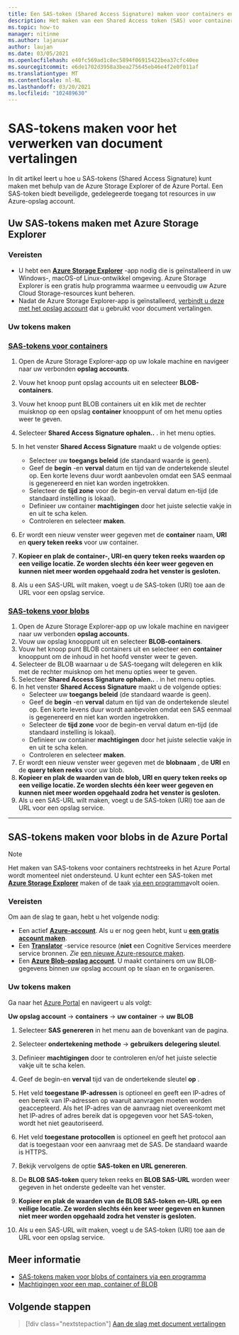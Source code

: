 ```yaml
---
title: Een SAS-token (Shared Access Signature) maken voor containers en blobs met micro soft Storage Explorer
description: Het maken van een Shared Access token (SAS) voor containers en blobs met micro soft Storage Explorer en de Azure Portal
ms.topic: how-to
manager: nitinme
ms.author: lajanuar
author: laujan
ms.date: 03/05/2021
ms.openlocfilehash: e40fc569ad1c8ec5894f06915422bea37cfc40ee
ms.sourcegitcommit: e6de1702d3958a3bea275645eb46e4f2e0f011af
ms.translationtype: MT
ms.contentlocale: nl-NL
ms.lasthandoff: 03/20/2021
ms.locfileid: "102489630"
---
```

# <a name="create-sas-tokens-for-document-translation-processing"></a>SAS-tokens maken voor het verwerken van document vertalingen

In dit artikel leert u hoe u SAS-tokens (Shared Access Signature) kunt maken met behulp van de Azure Storage Explorer of de Azure Portal. Een SAS-token biedt beveiligde, gedelegeerde toegang tot resources in uw Azure-opslag account.

## <a name="create-your-sas-tokens-with-azure-storage-explorer"></a>Uw SAS-tokens maken met Azure Storage Explorer

### <a name="prerequisites"></a>Vereisten

* U hebt een [**Azure Storage Explorer**](../../../vs-azure-tools-storage-manage-with-storage-explorer.md) -app nodig die is geïnstalleerd in uw Windows-, macOS-of Linux-ontwikkel omgeving. Azure Storage Explorer is een gratis hulp programma waarmee u eenvoudig uw Azure Cloud Storage-resources kunt beheren.
* Nadat de Azure Storage Explorer-app is geïnstalleerd, [verbindt u deze met het opslag account](../../../vs-azure-tools-storage-manage-with-storage-explorer.md?tabs=windows#connect-to-a-storage-account-or-service) dat u gebruikt voor document vertalingen.

### <a name="create-your-tokens"></a>Uw tokens maken

### <a name="sas-tokens-for-containers"></a>[SAS-tokens voor containers](#tab/Containers)

1. Open de Azure Storage Explorer-app op uw lokale machine en navigeer naar uw verbonden **opslag accounts**.
1. Vouw het knoop punt opslag accounts uit en selecteer **BLOB-containers**.
1. Vouw het knoop punt BLOB containers uit en klik met de rechter muisknop op een opslag **container** knooppunt of om het menu opties weer te geven.
1. Selecteer **Shared Access Signature ophalen..** . in het menu opties.
1. In het venster **Shared Access Signature** maakt u de volgende opties:
    * Selecteer uw **toegangs beleid** (de standaard waarde is geen).
    * Geef de **begin** -en **verval** datum en tijd van de ondertekende sleutel op. Een korte levens duur wordt aanbevolen omdat een SAS eenmaal is gegenereerd en niet kan worden ingetrokken.
    * Selecteer de **tijd zone** voor de begin-en verval datum en-tijd (de standaard instelling is lokaal).
    * Definieer uw container **machtigingen** door het juiste selectie vakje in en uit te scha kelen.
    * Controleren en selecteer **maken**.

1. Er wordt een nieuw venster weer gegeven met de **container** naam, **URI** en **query teken reeks** voor uw container.  
1. **Kopieer en plak de container-, URI-en query teken reeks waarden op een veilige locatie. Ze worden slechts één keer weer gegeven en kunnen niet meer worden opgehaald zodra het venster is gesloten.**
1. Als u een SAS-URL wilt maken, voegt u de SAS-token (URI) toe aan de URL voor een opslag service.

### <a name="sas-tokens-for-blobs"></a>[SAS-tokens voor blobs](#tab/blobs)

1. Open de Azure Storage Explorer-app op uw lokale machine en navigeer naar uw verbonden **opslag accounts**.
1. Vouw uw opslag knooppunt uit en selecteer **BLOB-containers**.
1. Vouw het knoop punt BLOB containers uit en selecteer een **container** knooppunt om de inhoud in het hoofd venster weer te geven.
1. Selecteer de BLOB waarnaar u de SAS-toegang wilt delegeren en klik met de rechter muisknop om het menu opties weer te geven.
1. Selecteer **Shared Access Signature ophalen..** . in het menu opties.
1. In het venster **Shared Access Signature** maakt u de volgende opties:
    * Selecteer uw **toegangs beleid** (de standaard waarde is geen).
    * Geef de **begin** -en **verval** datum en tijd van de ondertekende sleutel op. Een korte levens duur wordt aanbevolen omdat een SAS eenmaal is gegenereerd en niet kan worden ingetrokken.
    * Selecteer de **tijd zone** voor de begin-en verval datum en-tijd (de standaard instelling is lokaal).
    * Definieer uw container **machtigingen** door het juiste selectie vakje in en uit te scha kelen.
    * Controleren en selecteer **maken**.
1. Er wordt een nieuw venster weer gegeven met de **blobnaam** , de **URI** en de **query teken reeks** voor uw blob.  
1. **Kopieer en plak de waarden van de blob, URI en query teken reeks op een veilige locatie. Ze worden slechts één keer weer gegeven en kunnen niet meer worden opgehaald zodra het venster is gesloten.**
1. Als u een SAS-URL wilt maken, voegt u de SAS-token (URI) toe aan de URL voor een opslag service.

---

## <a name="create-sas-tokens-for-blobs-in-the-azure-portal"></a>SAS-tokens maken voor blobs in de Azure Portal

> [!NOTE]
> Het maken van SAS-tokens voor containers rechtstreeks in het Azure Portal wordt momenteel niet ondersteund. U kunt echter een SAS-token met [**Azure Storage Explorer**](#create-your-sas-tokens-with-azure-storage-explorer) maken of de taak [via een programma](../../../storage/blobs/sas-service-create.md)volt ooien.

<!-- markdownlint-disable MD024 -->
### <a name="prerequisites"></a>Vereisten

Om aan de slag te gaan, hebt u het volgende nodig:

* Een actief [**Azure-account**](https://azure.microsoft.com/free/cognitive-services/).  Als u er nog geen hebt, kunt u [**een gratis account maken**](https://azure.microsoft.com/free/).
* Een [**Translator**](https://ms.portal.azure.com/#create/Microsoft) -service resource (**niet** een Cognitive Services meerdere service bronnen.  *Zie* [een nieuwe Azure-resource maken](../../cognitive-services-apis-create-account.md#create-a-new-azure-cognitive-services-resource).  
* Een [**Azure Blob-opslag account**](https://ms.portal.azure.com/#create/Microsoft.StorageAccount-ARM). U maakt containers om uw BLOB-gegevens binnen uw opslag account op te slaan en te organiseren.

### <a name="create-your-tokens"></a>Uw tokens maken

Ga naar het [Azure Portal](https://ms.portal.azure.com/#home) en navigeert u als volgt:  

 **Uw opslag account** → **containers** → **uw container** → **uw BLOB**

1. Selecteer **SAS genereren** in het menu aan de bovenkant van de pagina.

1. Selecteer **ondertekening methode** → **gebruikers delegering sleutel**.

1. Definieer **machtigingen** door te controleren en/of het juiste selectie vakje uit te scha kelen.

1. Geef de begin-en **verval** tijd van de ondertekende sleutel **op** .

1. Het veld **toegestane IP-adressen** is optioneel en geeft een IP-adres of een bereik van IP-adressen op waaruit aanvragen moeten worden geaccepteerd. Als het IP-adres van de aanvraag niet overeenkomt met het IP-adres of adres bereik dat is opgegeven voor het SAS-token, wordt het niet geautoriseerd.

1. Het veld **toegestane protocollen** is optioneel en geeft het protocol aan dat is toegestaan voor een aanvraag met de SAS. De standaard waarde is HTTPS.

1. Bekijk vervolgens de optie **SAS-token en URL genereren**.

1. De **BLOB SAS-token** query teken reeks en **BLOB SAS-URL** worden weer gegeven in het onderste gedeelte van het venster.  

1. **Kopieer en plak de waarden van de BLOB SAS-token en-URL op een veilige locatie. Ze worden slechts één keer weer gegeven en kunnen niet meer worden opgehaald zodra het venster is gesloten.**

1. Als u een SAS-URL wilt maken, voegt u de SAS-token (URI) toe aan de URL voor een opslag service.

## <a name="learn-more"></a>Meer informatie

* [SAS-tokens maken voor blobs of containers via een programma](../../../storage/blobs/sas-service-create.md)
* [Machtigingen voor een map, container of BLOB](/rest/api/storageservices/create-service-sas#permissions-for-a-directory-container-or-blob)

## <a name="next-steps"></a>Volgende stappen

> [!div class="nextstepaction"]
> [Aan de slag met document vertalingen](get-started-with-document-translation.md)
>
>